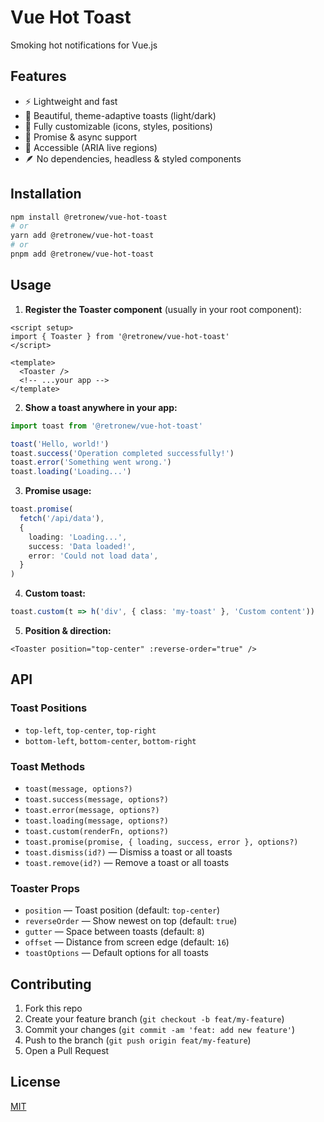 # Vue Hot Toast

Smoking hot notifications for Vue.js

## Features

- ⚡️ Lightweight and fast
- 🎨 Beautiful, theme-adaptive toasts (light/dark)
- 🧩 Fully customizable (icons, styles, positions)
- 🔄 Promise & async support
- 🦾 Accessible (ARIA live regions)
- 🪶 No dependencies, headless & styled components

## Installation

```bash
npm install @retronew/vue-hot-toast
# or
yarn add @retronew/vue-hot-toast
# or
pnpm add @retronew/vue-hot-toast
```

## Usage

1. **Register the Toaster component** (usually in your root component):

```vue
<script setup>
import { Toaster } from '@retronew/vue-hot-toast'
</script>

<template>
  <Toaster />
  <!-- ...your app -->
</template>
```

2. **Show a toast anywhere in your app:**

```ts
import toast from '@retronew/vue-hot-toast'

toast('Hello, world!')
toast.success('Operation completed successfully!')
toast.error('Something went wrong.')
toast.loading('Loading...')
```

3. **Promise usage:**

```ts
toast.promise(
  fetch('/api/data'),
  {
    loading: 'Loading...',
    success: 'Data loaded!',
    error: 'Could not load data',
  }
)
```

4. **Custom toast:**

```ts
toast.custom(t => h('div', { class: 'my-toast' }, 'Custom content'))
```

5. **Position & direction:**

```vue
<Toaster position="top-center" :reverse-order="true" />
```

## API

### Toast Positions

- `top-left`, `top-center`, `top-right`
- `bottom-left`, `bottom-center`, `bottom-right`

### Toast Methods

- `toast(message, options?)`
- `toast.success(message, options?)`
- `toast.error(message, options?)`
- `toast.loading(message, options?)`
- `toast.custom(renderFn, options?)`
- `toast.promise(promise, { loading, success, error }, options?)`
- `toast.dismiss(id?)` — Dismiss a toast or all toasts
- `toast.remove(id?)` — Remove a toast or all toasts

### Toaster Props

- `position` — Toast position (default: `top-center`)
- `reverseOrder` — Show newest on top (default: `true`)
- `gutter` — Space between toasts (default: `8`)
- `offset` — Distance from screen edge (default: `16`)
- `toastOptions` — Default options for all toasts

## Contributing

1. Fork this repo
2. Create your feature branch (`git checkout -b feat/my-feature`)
3. Commit your changes (`git commit -am 'feat: add new feature'`)
4. Push to the branch (`git push origin feat/my-feature`)
5. Open a Pull Request

## License

[MIT](./LICENSE)
